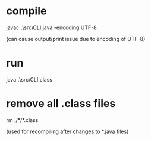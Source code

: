 # compile 
javac .\src\CLI.java -encoding UTF-8    

(can cause output/print issue due to encoding of UTF-8)

# run
java .\src\CLI.class

# remove all .class files
rm ./\*/\*.class

(used for recompiling after changes to *.java files)